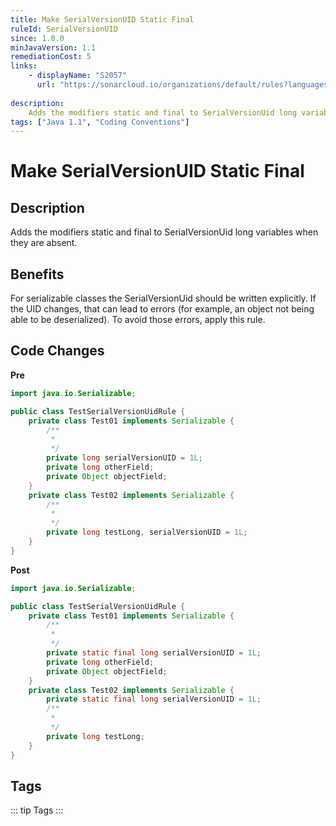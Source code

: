 ```yaml
---
title: Make SerialVersionUID Static Final
ruleId: SerialVersionUID
since: 1.0.0
minJavaVersion: 1.1
remediationCost: 5
links:
    - displayName: "S2057"
      url: "https://sonarcloud.io/organizations/default/rules?languages=java&open=java%3AS2057&q=S2057"
    
description:
    Adds the modifiers static and final to SerialVersionUid long variables when they are absent.
tags: ["Java 1.1", "Coding Conventions"]
---
```


# Make SerialVersionUID Static Final

## Description

Adds the modifiers static and final to SerialVersionUid long variables when they are absent.

## Benefits

For serializable classes the SerialVersionUid should be written explicitly. If the UID changes, that can lead to errors (for example, an object not being able to be deserialized). To avoid those errors, apply this rule.


## Code Changes

__Pre__
```java
import java.io.Serializable;

public class TestSerialVersionUidRule {
    private class Test01 implements Serializable {
        /**
         *
         */
        private long serialVersionUID = 1L;
        private long otherField;
        private Object objectField;
    }
    private class Test02 implements Serializable {
        /**
         *
         */
        private long testLong, serialVersionUID = 1L;
    }
}
```

__Post__
```java
import java.io.Serializable;

public class TestSerialVersionUidRule {
    private class Test01 implements Serializable {
        /**
         *
         */
        private static final long serialVersionUID = 1L;
        private long otherField;
        private Object objectField;
    }
    private class Test02 implements Serializable {
        private static final long serialVersionUID = 1L;
        /**
         *
         */
        private long testLong;
    }
}
```

<VersionNotice />


## Tags

::: tip Tags
<TagLinks />
:::